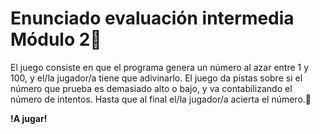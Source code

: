 # Enunciado evaluación intermedia Módulo 2📝

El juego consiste en que el programa genera un número al azar entre 1 y 100, y el/la jugador/a tiene que
adivinarlo. El juego da pistas sobre si el número que prueba es demasiado alto o bajo, y va contabilizando el
número de intentos. Hasta que al final el/la jugador/a acierta el número.💯

**!A jugar!**
